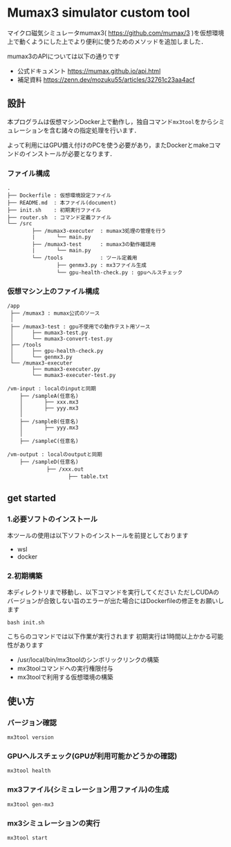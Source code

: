 # Mumax3 simulator custom tool
マイクロ磁気シミュレータmumax3( https://github.com/mumax/3 )を仮想環境上で動くようにした上でより便利に使うためのメソッドを追加しました．

mumax3のAPIについては以下の通りです
- 公式ドキュメント
https://mumax.github.io/api.html
- 補足資料
https://zenn.dev/mozuku55/articles/32761c23aa4acf


## 設計
本プログラムは仮想マシンDocker上で動作し，独自コマンド```mx3tool```をからシミュレーションを含む諸々の指定処理を行います．

よって利用にはGPU備え付けのPCを使う必要があり，またDockerとmakeコマンドのインストールが必要となります．
### ファイル構成
```
.
├── Dockerfile : 仮想環境設定ファイル
├── README.md  : 本ファイル(document)
├── init.sh    : 初期実行ファイル
├── router.sh  : コマンド定義ファイル
└── /src
        ├── /mumax3-executer  : mumax3処理の管理を行う
        |       └── main.py
        ├── /mumax3-test      : mumax3の動作確認用
        |       └── main.py
        └── /tools            : ツール定義用
                ├── genmx3.py : mx3ファイル生成
                └── gpu-health-check.py : gpuヘルスチェック
```


### 仮想マシン上のファイル構成
```
/app
 ├── /mumax3 : mumax公式のソース
 │
 ├── /mumax3-test : gpu不使用での動作テスト用ソース
 │      ├── mumax3-test.py
 │      └── mumax3-convert-test.py
 ├── /tools
 │      ├── gpu-health-check.py
 │      └── genmx3.py
 └── /mumax3-executer
        ├── mumax3-executer.py
        └── mumax3-executer-test.py

/vm-input : localのinputと同期
    ├── /sampleA(任意名)
    │       ├── xxx.mx3
    │       ├── yyy.mx3
    │
    ├── /sampleB(任意名)
    │       ├── yyy.mx3
    │
    ├── /sampleC(任意名)

/vm-output : localのoutputと同期
    ├── /sampleD(任意名)
    　       ├── /xxx.out
    　              ├── table.txt

```


## get started
### 1.必要ソフトのインストール
本ツールの使用は以下ソフトのインストールを前提としております
 - wsl
 - docker
### 2.初期構築
本ディレクトリまで移動し、以下コマンドを実行してください
ただしCUDAのバージョンが合致しない旨のエラーが出た場合にはDockerfileの修正をお願いします

```
bash init.sh
```
こちらのコマンドでは以下作業が実行されます
初期実行は1時間以上かかる可能性があります
- /usr/local/bin/mx3toolのシンボリックリンクの構築
- mx3toolコマンドへの実行権限付与
- mx3toolで利用する仮想環境の構築

## 使い方
### バージョン確認
```
mx3tool version
```

### GPUヘルスチェック(GPUが利用可能かどうかの確認)
```
mx3tool health
```

### mx3ファイル(シミュレーション用ファイル)の生成
```
mx3tool gen-mx3
```

### mx3シミュレーションの実行
```
mx3tool start
```